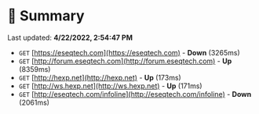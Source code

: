 # 📖 Summary
Last updated: **4/22/2022, 2:54:47 PM**

- `GET` [https://eseqtech.com](https://eseqtech.com) - **Down** (3265ms)
- `GET` [http://forum.eseqtech.com](http://forum.eseqtech.com) - **Up** (8359ms)
- `GET` [http://hexp.net](http://hexp.net) - **Up** (173ms)
- `GET` [http://ws.hexp.net](http://ws.hexp.net) - **Up** (171ms)
- `GET` [http://eseqtech.com/infoline](http://eseqtech.com/infoline) - **Down** (2061ms)
